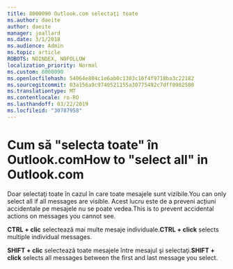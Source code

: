 ```yaml
---
title: 8000090 Outlook.com selectaţi toate
ms.author: daeite
author: daeite
manager: joallard
ms.date: 3/1/2018
ms.audience: Admin
ms.topic: article
ROBOTS: NOINDEX, NOFOLLOW
localization_priority: Normal
ms.custom: 8000090
ms.openlocfilehash: 54064e804c1e6ab0c1303c16f4f9718ba3c22182
ms.sourcegitcommit: 03a156a9c9740521155a30775492c7dff0982588
ms.translationtype: MT
ms.contentlocale: ro-RO
ms.lasthandoff: 03/22/2019
ms.locfileid: "30787958"
---
```

# <a name="how-to-select-all-in-outlookcom"></a><span data-ttu-id="73419-102">Cum să "selecta toate" în Outlook.com</span><span class="sxs-lookup"><span data-stu-id="73419-102">How to "select all" in Outlook.com</span></span>

<span data-ttu-id="73419-103">Doar selectaţi toate în cazul în care toate mesajele sunt vizibile.</span><span class="sxs-lookup"><span data-stu-id="73419-103">You can only select all if all messages are visible.</span></span> <span data-ttu-id="73419-104">Acest lucru este de a preveni acțiuni accidentale pe mesajele nu se poate vedea.</span><span class="sxs-lookup"><span data-stu-id="73419-104">This is to prevent accidental actions on messages you cannot see.</span></span>

<span data-ttu-id="73419-105">**CTRL + clic** selectează mai multe mesaje individuale.</span><span class="sxs-lookup"><span data-stu-id="73419-105">**CTRL + click** selects multiple individual messages.</span></span>

<span data-ttu-id="73419-106">**SHIFT + clic** selectează toate mesajele între mesajul şi selectaţi.</span><span class="sxs-lookup"><span data-stu-id="73419-106">**SHIFT + click** selects all messages between the first and last message you select.</span></span>